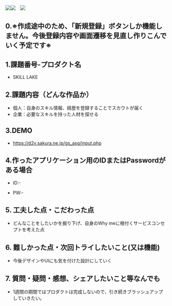 <img src="https://img.shields.io/badge/PHP-ccc.svg?logo=php&style=flat"><img src="https://img.shields.io/badge/-CSS3-1572B6.svg?logo=css3&style=flat">　<img src="https://img.shields.io/badge/-HTML5-333.svg?logo=html5&style=flat">　

## 0.※作成途中のため、「新規登録」ボタンしか機能しません。今後登録内容や画面遷移を見直し作りこんでいく予定です※

## 1.課題番号-プロダクト名

  - SKILL LAKE


## 2.課題内容（どんな作品か）

  - 個人：自身のスキル情報、経歴を登録することでスカウトが届く
  - 企業：必要なスキルを持った人材を探せる


## 3.DEMO

- https://d2v.sakura.ne.jp/gs_asg/input.php


## 4.作ったアプリケーション用のIDまたはPasswordがある場合

- ID:-

- PW:-


## 5. 工夫した点・こだわった点

- どんなことをしたいかを掘り下げ、自身のWhy meに根付くサービスコンセプトを考えた点


## 6. 難しかった点・次回トライしたいこと(又は機能)

- 今後デザインやUIにも気を付けた設計にしていく 



## 7. 質問・疑問・感想、シェアしたいこと等なんでも

- 1週間の期間ではプロダクトは完成しないので、引き続きブラッシュアップしていきたい。

